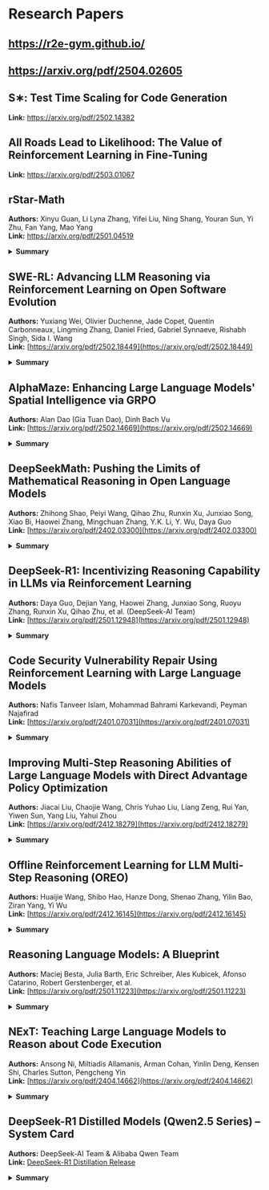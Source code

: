 # Research Papers

## https://r2e-gym.github.io/

## https://arxiv.org/pdf/2504.02605

## S∗: Test Time Scaling for Code Generation
**Link:** https://arxiv.org/pdf/2502.14382

## All Roads Lead to Likelihood: The Value of Reinforcement Learning in Fine-Tuning
**Link:** https://arxiv.org/pdf/2503.01067

## rStar-Math
**Authors:** Xinyu Guan, Li Lyna Zhang, Yifei Liu, Ning Shang, Youran Sun, Yi Zhu, Fan Yang, Mao Yang  
**Link:** https://arxiv.org/pdf/2501.04519

<details>
<summary><b>Summary</b></summary>

This paper introduces rStar-Math, a framework that enables small language models (SLMs) to achieve state-of-the-art mathematical reasoning capabilities without distillation from larger models. The approach uses Monte Carlo Tree Search (MCTS) at test time, where a math policy SLM performs search guided by an SLM-based process reward model. The authors introduce three key innovations: (1) a code-augmented Chain-of-Thought data synthesis method that generates verified reasoning trajectories through MCTS rollouts; (2) a novel process reward model training method that avoids step-level score annotation; and (3) a self-evolution recipe where both the policy SLM and process preference model (PPM) iteratively improve. Through four rounds of self-evolution with millions of synthesized solutions for 747k math problems, rStar-Math dramatically improves small models' performance. For example, it boosts Qwen2.5-Math-7B from 58.8% to 90.0% and Phi3-mini-3.8B from 41.4% to 86.4% on the MATH benchmark, surpassing OpenAI's o1-preview. On the USA Math Olympiad (AIME), rStar-Math solves an average of 53.3% of problems, ranking among the top 20% of high school math competitors. This work demonstrates that small models can achieve exceptional reasoning capabilities through carefully designed search and training strategies, without requiring massive model scaling.
</details>

## SWE-RL: Advancing LLM Reasoning via Reinforcement Learning on Open Software Evolution
**Authors:** Yuxiang Wei, Olivier Duchenne, Jade Copet, Quentin Carbonneaux, Lingming Zhang, Daniel Fried, Gabriel Synnaeve, Rishabh Singh, Sida I. Wang  
**Link:** [https://arxiv.org/pdf/2502.18449](https://arxiv.org/pdf/2502.18449)

<details>
<summary><b>Summary</b></summary>

This paper introduces SWE-RL, the first approach to scale reinforcement learning (RL) for improving LLM reasoning in real-world software engineering tasks. Unlike previous work that focused on competitive coding and math problems, SWE-RL leverages open-source software evolution data (code snapshots, changes, and events like issues and PRs) with a lightweight rule-based reward system. The authors trained Llama3-SWE-RL-70B, which achieves a 41.0% solve rate on SWE-bench Verified, making it the best-performing medium-sized (<100B) LLM to date, comparable to proprietary models like GPT-4o. Notably, despite being trained solely on software engineering tasks, the model demonstrated improved general reasoning capabilities across five out-of-domain tasks including function coding, library use, code reasoning, mathematics, and general language understanding.
</details>

## AlphaMaze: Enhancing Large Language Models' Spatial Intelligence via GRPO
**Authors:** Alan Dao (Gia Tuan Dao), Dinh Bach Vu  
**Link:** [https://arxiv.org/pdf/2502.14669](https://arxiv.org/pdf/2502.14669)

<details>
<summary><b>Summary</b></summary>

This paper presents a novel two-stage training framework to equip standard LLMs with visual spatial reasoning abilities for maze navigation. The approach first uses Supervised Fine-Tuning (SFT) on tokenized maze representations to teach step-by-step movement prediction, followed by Group Relative Policy Optimization (GRPO) with a carefully crafted reward function to refine sequential decision-making. While baseline models completely failed at maze navigation (0% accuracy), the SFT-trained model achieved 86% accuracy, and further GRPO fine-tuning boosted performance to 93%. The authors observed that GRPO fostered more robust and self-corrective reasoning, including emergent chain-of-thought behaviors. This work demonstrates how techniques originally developed for language reasoning (like those in DeepSeek-R1) can be successfully adapted to enhance spatial reasoning in LLMs, with potential applications in robotics, autonomous navigation, and other domains requiring integrated visual and sequential reasoning.
</details>

## DeepSeekMath: Pushing the Limits of Mathematical Reasoning in Open Language Models
**Authors:** Zhihong Shao, Peiyi Wang, Qihao Zhu, Runxin Xu, Junxiao Song, Xiao Bi, Haowei Zhang, Mingchuan Zhang, Y.K. Li, Y. Wu, Daya Guo  
**Link:** [https://arxiv.org/pdf/2402.03300](https://arxiv.org/pdf/2402.03300)

<details>
<summary><b>Summary</b></summary>

This paper introduces Group Relative Policy Optimization (GRPO), a reinforcement learning algorithm designed to boost the reasoning abilities of language models. GRPO is a variant of PPO that forgoes a separate critic, instead computing a baseline from grouped sample rewards, greatly reducing the resource overhead of RL training. Applied to a math-focused 7B model (DeepSeekMath), GRPO significantly improved performance on mathematical problem benchmarks (e.g. raising GSM8K accuracy from 82.9% to 88.2%). The work also unifies various alignment techniques (RFT, DPO, PPO, GRPO) under a common framework, highlighting their relationships as direct or simplified RL methods. GRPO demonstrates a novel RL approach to enhance reasoning in LLMs. By eliminating the need for a value critic and leveraging group-based rewards, it shows how to efficiently fine-tune models for complex reasoning tasks. This approach is directly relevant to eliciting step-by-step reasoning in LLMs and could be adapted to program repair scenarios, where sparse rewards (e.g. code passes tests or not) make traditional RL challenging. The success of GRPO in improving math reasoning suggests that similar RL-driven fine-tuning can help an LLM learn to reason through code fixes or debugging steps with limited feedback signals.
</details>

## DeepSeek-R1: Incentivizing Reasoning Capability in LLMs via Reinforcement Learning
**Authors:** Daya Guo, Dejian Yang, Haowei Zhang, Junxiao Song, Ruoyu Zhang, Runxin Xu, Qihao Zhu, et al. (DeepSeek-AI Team)  
**Link:** [https://arxiv.org/pdf/2501.12948](https://arxiv.org/pdf/2501.12948)

<details>
<summary><b>Summary</b></summary>

This work presents a multi-stage RL training pipeline that produces "DeepSeek-R1," a language model with emergent reasoning skills trained entirely through reinforcement learning. First, a 671B base model (DeepSeek-R1-Zero) is trained from scratch with large-scale RL (no supervised fine-tuning), yielding strong reasoning behaviors but issues like mixed languages. Then DeepSeek-R1 is obtained by incorporating a cold-start phase (some initial supervised data) before RL, stabilizing training. The resulting model achieves reasoning performance on par with OpenAI's proprietary model (o1-1217). Notably, the team open-sourced both R1 and R1-Zero, along with six distilled models ranging from 1.5B to 70B parameters derived from R1's training (built on Qwen and Llama backbones). DeepSeek-R1 is a milestone showing that pure RL can foster general reasoning in LLMs without extensive human demonstrations. Its multi-stage approach (RL-only pretraining, then RL with a guided start) and the successful distillation of a huge RL-trained model into smaller models provide a blueprint for building reasoning-focused LLMs. For a project on program repair, this suggests that an RL-trained model could internalize complex debugging strategies, and those skills can be transferred to smaller, more practical model sizes. The open release of DeepSeek-R1 and its distilled versions offers valuable resources and baselines for applying RL to reasoning in tasks like code correction.
</details>

## Code Security Vulnerability Repair Using Reinforcement Learning with Large Language Models
**Authors:** Nafis Tanveer Islam, Mohammad Bahrami Karkevandi, Peyman Najafirad  
**Link:** [https://arxiv.org/pdf/2401.07031](https://arxiv.org/pdf/2401.07031)

<details>
<summary><b>Summary</b></summary>

This work focuses on secure program repair, using RL to train an LLM to fix vulnerabilities in code. Standard fine-tuning often fails to inject small but critical security patches (like null checks or input sanitization) because the model prioritizes reproducing the original functional code (minimizing loss) and neglects minor edits. To address this, the authors propose an RL-based training regime that rewards the model for adding security-improving lines while preserving functionality. They design a combined semantic and syntactic reward: one part encourages correct program behavior (passing tests), and another gives extra credit when the fix includes the required security code patterns. This guides the LLM to produce code fixes that not only solve the problem but also harden security. This paper applies RL to a specific kind of program repair – fixing security bugs – highlighting how carefully crafted reward signals can induce an LLM to follow complex repair requirements. The two-tier reward (functionality + security) demonstrates how to guide LLMs to produce solutions that meet multiple criteria beyond simply minimizing loss.
</details>

## Improving Multi-Step Reasoning Abilities of Large Language Models with Direct Advantage Policy Optimization
**Authors:** Jiacai Liu, Chaojie Wang, Chris Yuhao Liu, Liang Zeng, Rui Yan, Yiwen Sun, Yang Liu, Yahui Zhou  
**Link:** [https://arxiv.org/pdf/2412.18279](https://arxiv.org/pdf/2412.18279)

<details>
<summary><b>Summary</b></summary>

This paper introduces Direct Advantage Policy Optimization (DAPO), an offline RL algorithm tailored for multi-step reasoning in LLMs. DAPO addresses two key challenges in using RL for reasoning: sparse final rewards and unstable training with standard actor-critic methods. Instead of only giving a reward at the end of a solution, DAPO trains a critic to predict the correctness of each intermediate reasoning step, providing dense feedback to the policy at every step. The actor (LLM) and critic are updated separately (avoiding the fragile co-training of PPO). Trained on mathematical proofs and code reasoning queries, DAPO produced models with markedly enhanced step-by-step reasoning accuracy. Experiments show that DAPO improved both math problem solving and code-related tasks over strong baselines, for models that had either been supervised-tuned or already RL-tuned.
</details>

## Offline Reinforcement Learning for LLM Multi-Step Reasoning (OREO)
**Authors:** Huaijie Wang, Shibo Hao, Hanze Dong, Shenao Zhang, Yilin Bao, Ziran Yang, Yi Wu  
**Link:** [https://arxiv.org/pdf/2412.16145](https://arxiv.org/pdf/2412.16145)

<details>
<summary><b>Summary</b></summary>

The authors propose OREO (Offline Reasoning Optimization), an offline RL method to improve the multi-step reasoning of LLMs without requiring online interactions. They point out limitations of prior alignment methods like Direct Preference Optimization (DPO) for reasoning, such as needing curated preference pairs and providing no mechanism for credit assignment across a long solution. OREO tackles this by jointly training a policy (the LLM) and a value function via a soft Bellman equation, an idea from maximum-entropy RL. This enables the model to learn from reasoning trajectories with sparse rewards by internally propagating value estimates for intermediate steps. In evaluations, an OREO-trained model outperformed other offline methods on complex reasoning benchmarks – from math word problems to an embodied agent task (ALFWorld) – indicating better planning and stepwise deduction. The learned value function can also be used at inference time (via tree search or lookahead) to further boost performance without additional training. OREO exemplifies how offline RL can be leveraged to enhance reasoning, which is useful when interactive environments (like a code executor or user feedback) are limited. In the context of program repair, one could train on logged data of code attempts and outcomes, using OREO's technique to assign credit to each edit or reasoning step that led to a successful fix. Its success on both mathematical reasoning and even non-language planning tasks suggests a general improvement in the model's ability to handle sequential decision-making. This connects to the project by illustrating a way to instill better long-horizon reasoning in an LLM (like debugging through multiple steps) using only existing data, avoiding the need for live reward queries while still reaping the benefits of RL-style optimization.
</details>

## Reasoning Language Models: A Blueprint
**Authors:** Maciej Besta, Julia Barth, Eric Schreiber, Ales Kubicek, Afonso Catarino, Robert Gerstenberger, et al.  
**Link:** [https://arxiv.org/pdf/2501.11223](https://arxiv.org/pdf/2501.11223)

<details>
<summary><b>Summary</b></summary>

This work provides a comprehensive survey and framework for Reasoning Language Models (RLMs) – advanced LLMs augmented with reasoning abilities. It identifies that cutting-edge models like OpenAI's o1 and DeepSeek's models combine multiple components (LLMs, search algorithms, reinforcement learning, etc.) in complex pipelines, which makes them powerful but also hard to reproduce. As a solution, the authors propose a modular blueprint for building RLMs, breaking down the system into distinct parts: reasoning structures (chain-of-thought sequences, tree search, graphs of ideas), reasoning strategies (e.g. beam search, Monte Carlo Tree Search), RL elements (policy/value networks, reward models), and supervision types (outcome-based rewards vs. process supervision). They show how recent methods (like LLaMA-Berry, Journey Learning, Graph-of-Thought, Alibaba's QwQ) fit into this framework, illustrating common patterns. They even introduce a prototypical implementation called x1, to rapidly experiment with different reasoning modules. The blueprint highlights best practices such as multi-phase training (first train a policy model, then a value model) and ensuring the model is familiar with the training distribution of reasoning steps.

For someone researching reasoning in LLMs (like through program repair), this blueprint is a high-level guide that places reinforcement learning in context with other techniques. It emphasizes that RL is one piece of a larger puzzle: effective reasoning may also require search procedures (e.g. exploring multiple candidate fixes), structured thought (like maintaining a chain-of-thought about code execution), and possibly separate value estimation (to judge partial solutions). By drawing analogies to methods across domains, it can inform the project how to integrate RL with techniques like search or knowledge retrieval to build a more effective code reasoning agent. In essence, this paper acts as a map of the design space, helping to ensure the approach to eliciting reasoning (via RL or otherwise) is informed by a broad view of current research.
</details>

## NExT: Teaching Large Language Models to Reason about Code Execution
**Authors:** Ansong Ni, Miltiadis Allamanis, Arman Cohan, Yinlin Deng, Kensen Shi, Charles Sutton, Pengcheng Yin  
**Link:** [https://arxiv.org/pdf/2404.14662](https://arxiv.org/pdf/2404.14662)

<details>
<summary><b>Summary</b></summary>

NExT is an approach by DeepMind to enhance an LLM's reasoning on programming tasks by integrating execution traces into its thought process. Rather than relying solely on static code, NExT provides the model with information from running the code (e.g. values of variables at runtime, error messages) and trains it to incorporate this into chain-of-thought explanations. The method uses self-training: the model generates its own reasoning steps and observes execution results, then learns from those augmented rationales without requiring manual annotations. By iteratively refining its reasoning with real execution feedback, an LLM (based on PaLM 2) dramatically improved at debugging and fixing code. On two program repair benchmarks (Google's MBPP and OpenAI's HumanEval bug-fix tasks), NExT boosted the code fix rate by 26.1% and 14.3% absolute, respectively, compared to the baseline model. Importantly, the model's explanations of code behavior became more aligned with actual program logic, as verified by human evaluators.

Relevance: While NExT is not a pure RL method, it tackles the same goal – eliciting better reasoning in LLMs – through a clever analog: using execution feedback as a training signal. This is highly relevant to program repair, since debugging usually involves running code to see what went wrong. The idea of naturalizing execution traces into the LLM's reasoning can complement RL approaches: for example, an RL agent fixing code could use execution results as part of its reward or state representation. NExT shows that giving an LLM the ability to "think like a debugger" (by seeing runtime information) yields substantial improvements in fixing errors. For the project, this suggests incorporating tools (like code execution or tests) into the training loop – either via explicit rewards or self-training – to encourage the model to reason through the semantics of code, not just its syntax. It's an analogy to RL in that the model is learning from interactive feedback (execution outcomes) to improve its policy of writing correct code.
</details>

## DeepSeek-R1 Distilled Models (Qwen2.5 Series) – System Card
**Authors:** DeepSeek-AI Team & Alibaba Qwen Team  
**Link:** [DeepSeek-R1 Distillation Release](https://github.com/deepseek-ai/DeepSeek-R1)

<details>
<summary><b>Summary</b></summary>

Alongside the DeepSeek-R1 paper, the authors released a suite of open-source models that pack DeepSeek's reasoning prowess into smaller architectures. These include models based on Qwen2.5, an Alibaba 14–32B LLM series tuned for strong knowledge, coding, and math skills. Compared to earlier versions, Qwen-2.5 offers notable boosts in code understanding and long-context handling (up to 128K tokens), and much improved instruction following and structured output generation. Using Qwen2.5-32B as a base, DeepSeek's team distilled the large 671B DeepSeek-R1 into a 32B model that achieves state-of-the-art results among models its size. For instance, DeepSeek-R1-Distill-Qwen-32B attains a Codeforces coding competition rating of 1691 (the best of any distilled model, rivaling OpenAI's tuned 35B model) and excels on reasoning benchmarks like AIME math (83.3% correct) and LiveCodeBench programming tasks. Similar distilled models were released at 1.5B, 7B, 14B, and even a distilled 70B Llama, all trained on the reasoning data generated by the DeepSeek-R1 process. These system cards detail that the distilled models maintain strong reasoning capabilities thanks to the transfer of reasoning patterns from the large model. They also note any changes (e.g. modified tokenizers or configs) and recommend using the provided settings for best performance. These system and model cards are valuable references as they illustrate how a high-performing reasoning model can be compressed into smaller ones without losing too much capability. For the project, examining Qwen2.5 and DeepSeek's distilled models provides insight into the backbone model qualities that favor reasoning (Qwen2.5's coding and math-oriented pretraining) and the effectiveness of distillation in retaining reasoning chains. In practice, this means one could leverage these released checkpoints or mimic their distillation approach to build a program repair model: start with a capable base (like Qwen2.5-Math for mathematical reasoning or code understanding) and fine-tune it with an RL or feedback signal, possibly distilling from a larger model if available. The system cards also discuss the limits and intended uses of each model, which helps to understand how far one can push them in tasks like code repair and what adjustments might be needed (e.g. shorter context, certain prompt formats). In summary, DeepSeek's model cards for Qwen2.5-based distillations connect the research to practical, use-case-ready models that can be directly evaluated or adapted in the domain of automated code reasoning and repair.
</details>
